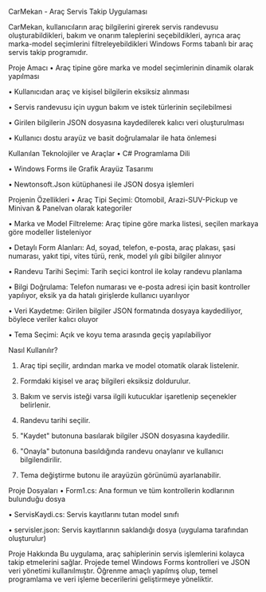 CarMekan - Araç Servis Takip Uygulaması

CarMekan, kullanıcıların araç bilgilerini girerek servis randevusu oluşturabildikleri, bakım ve onarım taleplerini seçebildikleri, ayrıca araç marka-model seçimlerini filtreleyebildikleri Windows Forms tabanlı bir araç servis takip programıdır.

Proje Amacı
• Araç tipine göre marka ve model seçimlerinin dinamik olarak yapılması

• Kullanıcıdan araç ve kişisel bilgilerin eksiksiz alınması

• Servis randevusu için uygun bakım ve istek türlerinin seçilebilmesi

• Girilen bilgilerin JSON dosyasına kaydedilerek kalıcı veri oluşturulması

• Kullanıcı dostu arayüz ve basit doğrulamalar ile hata önlemesi

Kullanılan Teknolojiler ve Araçlar
• C# Programlama Dili

• Windows Forms ile Grafik Arayüz Tasarımı

• Newtonsoft.Json kütüphanesi ile JSON dosya işlemleri

Projenin Özellikleri
• Araç Tipi Seçimi: Otomobil, Arazi-SUV-Pickup ve Minivan & Panelvan olarak kategoriler

• Marka ve Model Filtreleme: Araç tipine göre marka listesi, seçilen markaya göre modeller listeleniyor

• Detaylı Form Alanları: Ad, soyad, telefon, e-posta, araç plakası, şasi numarası, yakıt tipi, vites türü, renk, model yılı gibi bilgiler alınıyor

• Randevu Tarihi Seçimi: Tarih seçici kontrol ile kolay randevu planlama

• Bilgi Doğrulama: Telefon numarası ve e-posta adresi için basit kontroller yapılıyor, eksik ya da hatalı girişlerde kullanıcı uyarılıyor

• Veri Kaydetme: Girilen bilgiler JSON formatında dosyaya kaydediliyor, böylece veriler kalıcı oluyor

• Tema Seçimi: Açık ve koyu tema arasında geçiş yapılabiliyor

Nasıl Kullanılır?
1. Araç tipi seçilir, ardından marka ve model otomatik olarak listelenir.

2. Formdaki kişisel ve araç bilgileri eksiksiz doldurulur.

3. Bakım ve servis isteği varsa ilgili kutucuklar işaretlenip seçenekler belirlenir.

4. Randevu tarihi seçilir.

5. "Kaydet" butonuna basılarak bilgiler JSON dosyasına kaydedilir.

6. "Onayla" butonuna basıldığında randevu onaylanır ve kullanıcı bilgilendirilir.

7. Tema değiştirme butonu ile arayüzün görünümü ayarlanabilir.

Proje Dosyaları
• Form1.cs: Ana formun ve tüm kontrollerin kodlarının bulunduğu dosya

• ServisKaydi.cs: Servis kayıtlarını tutan model sınıfı

• servisler.json: Servis kayıtlarının saklandığı dosya (uygulama tarafından oluşturulur)

Proje Hakkında
Bu uygulama, araç sahiplerinin servis işlemlerini kolayca takip etmelerini sağlar. Projede temel Windows Forms kontrolleri ve JSON veri yönetimi kullanılmıştır. Öğrenme amaçlı yapılmış olup, temel programlama ve veri işleme becerilerini geliştirmeye yöneliktir.
